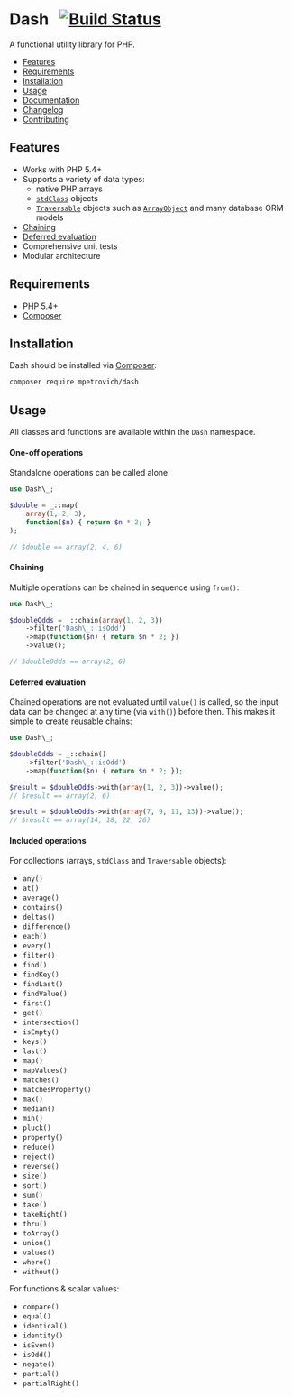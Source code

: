 Dash &nbsp; [![Build Status](https://travis-ci.org/mpetrovich/Dash.svg?branch=master)](https://travis-ci.org/mpetrovich/Dash)
====
A functional utility library for PHP.

- [Features](#features)
- [Requirements](#requirements)
- [Installation](#installation)
- [Usage](#usage)
- [Documentation](docs/index.html)
- [Changelog](CHANGELOG.md)
- [Contributing](CONTRIBUTING.md)


Features
--------
- Works with PHP 5.4+
- Supports a variety of data types:
	- native PHP arrays
	- [`stdClass`](http://php.net/manual/en/reserved.classes.php) objects
	- [`Traversable`](http://php.net/manual/en/class.traversable.php) objects such as [`ArrayObject`](http://php.net/manual/en/class.arrayobject.php) and many database ORM models
- [Chaining](#chaining)
- [Deferred evaluation](#deferred-evaluation)
- Comprehensive unit tests
- Modular architecture


Requirements
------------
- PHP 5.4+
- [Composer](https://getcomposer.org/)


Installation
------------
Dash should be installed via [Composer](https://getcomposer.org/):
```sh
composer require mpetrovich/dash
```


Usage
-----
All classes and functions are available within the `Dash` namespace.


#### One-off operations
Standalone operations can be called alone:

```php
use Dash\_;

$double = _::map(
	array(1, 2, 3),
	function($n) { return $n * 2; }
);

// $double == array(2, 4, 6)
```


#### Chaining
Multiple operations can be chained in sequence using `from()`:

```php
use Dash\_;

$doubleOdds = _::chain(array(1, 2, 3))
	->filter('Dash\_::isOdd')
	->map(function($n) { return $n * 2; })
	->value();

// $doubleOdds == array(2, 6)
```


#### Deferred evaluation
Chained operations are not evaluated until `value()` is called, so the input data can be changed at any time (via `with()`) before then. This makes it simple to create reusable chains:
```php
use Dash\_;

$doubleOdds = _::chain()
	->filter('Dash\_::isOdd')
	->map(function($n) { return $n * 2; });

$result = $doubleOdds->with(array(1, 2, 3))->value();
// $result == array(2, 6)

$result = $doubleOdds->with(array(7, 9, 11, 13))->value();
// $result == array(14, 18, 22, 26)
```


#### Included operations
For collections (arrays, `stdClass` and `Traversable` objects):

- `any()`
- `at()`
- `average()`
- `contains()`
- `deltas()`
- `difference()`
- `each()`
- `every()`
- `filter()`
- `find()`
- `findKey()`
- `findLast()`
- `findValue()`
- `first()`
- `get()`
- `intersection()`
- `isEmpty()`
- `keys()`
- `last()`
- `map()`
- `mapValues()`
- `matches()`
- `matchesProperty()`
- `max()`
- `median()`
- `min()`
- `pluck()`
- `property()`
- `reduce()`
- `reject()`
- `reverse()`
- `size()`
- `sort()`
- `sum()`
- `take()`
- `takeRight()`
- `thru()`
- `toArray()`
- `union()`
- `values()`
- `where()`
- `without()`

For functions & scalar values:

- `compare()`
- `equal()`
- `identical()`
- `identity()`
- `isEven()`
- `isOdd()`
- `negate()`
- `partial()`
- `partialRight()`
